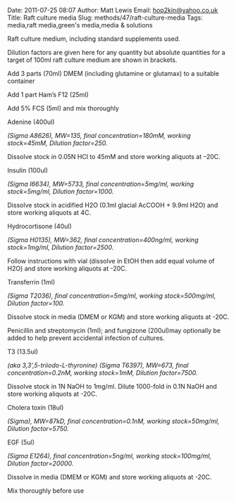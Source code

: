 Date: 2011-07-25 08:07
Author: Matt Lewis
Email: hop2kin@yahoo.co.uk
Title: Raft culture media
Slug: methods/47/raft-culture-media
Tags: media,raft media,green&#39;s media,media &amp; solutions

Raft culture medium, including standard supplements used. 

Dilution factors are given here for any quantity but absolute quantities for a target of 100ml raft culture medium are shown in brackets.









Add 3 parts (70ml) DMEM (including glutamine or glutamax) to a suitable container



Add  1 part Ham’s F12 (25ml)



Add 5% FCS (5ml) and mix thoroughly



Adenine (400ul)

_(Sigma A8626), MW=135, final concentration=180mM,  working stock=45mM, Dilution factor=250._

Dissolve stock in 0.05N HCl to 45mM and store working aliquots at –20C. 



Insulin (100ul)

_(Sigma I6634), MW=5733, final concentration=5mg/ml,  working stock=5mg/ml, Dilution factor=1000._

Dissolve stock in acidified H2O (0.1ml glacial AcCOOH + 9.9ml H2O) and store working aliquots at 4C. 



Hydrocortisone (40ul)

_(Sigma H0135), MW=362, final concentration=400ng/ml,  working stock=1mg/ml, Dilution factor=2500._

Follow instructions with vial (dissolve in EtOH then add equal volume of H2O) and store working aliquots at -20C.





Transferrin (1ml)

_(Sigma T2036), final concentration=5mg/ml,  working stock=500mg/ml, Dilution factor=100._

Dissolve stock in media (DMEM or KGM) and store working aliquots at -20C.




Penicillin and streptomycin (1ml); and fungizone (200ul)may optionally be added to help prevent accidental infection of cultures.



T3 (13.5ul)

_(aka 3,3’,5-triiodo-L-thyronine) (Sigma T6397), MW=673, final concentration=0.2nM,  working stock=1mM, Dilution factor=7500._

Dissolve stock in 1N NaOH to 1mg/ml. Dilute 1000-fold in 0.1N NaOH and store working aliquots at -20C.



Cholera toxin (18ul)

_(Sigma), MW=87kD, final concentration=0.1nM,  working stock=50mg/ml, Dilution factor=5750._



EGF (5ul)

_(Sigma E1264), final concentration=5ng/ml,  working stock=100mg/ml, Dilution factor=20000._

Dissolve in media (DMEM or KGM) and store working aliquots at -20C.



Mix thoroughly before use





